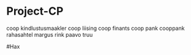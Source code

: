 # Project-CP
coop kindlustusmaakler
coop liising
coop finants
coop pank
cooppank
rahasahtel
margus rink
paavo truu

#Hax
